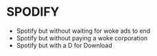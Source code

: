 # SPODIFY

- Spotify but without waiting for woke ads to end
- Spotify but without paying a woke corporation
- Spotify but with a D for Download


